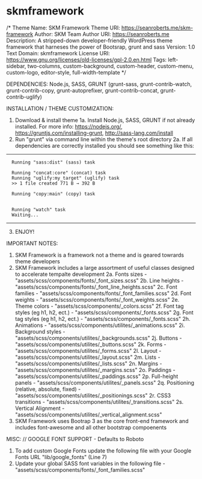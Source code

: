 # skmframework

/*
Theme Name: SKM Framework
Theme URI: https://seanroberts.me/skm-framework
Author: SKM Team
Author URI: https://seanroberts.me
Description: A stripped-down developer-friendly WordPress theme framework that harneses the power of Bootsrap, grunt and sass
Version: 1.0
Text Domain: skmframework
License URI: https://www.gnu.org/licenses/old-licenses/gpl-2.0.en.html
Tags: left-sidebar, two-columns, custom-background, custom-header, custom-menu, custom-logo, editor-style, full-width-template
*/

DEPENDENCIES: 
Node.js, SASS, GRUNT (grunt-sass, grunt-contrib-watch, grunt-contrib-copy, grunt-autoprefixer, grunt-contrib-concat, grunt-contrib-uglify) 

INSTALLATION / THEME CUSTOMIZATION:
1. Download & install theme
  1a. Install Node.js, SASS, GRUNT if not already installed. For more info: https://nodejs.org/, https://gruntjs.com/installing-grunt, http://sass-lang.com/install
2. Run "grunt" via command line within the theme's root directory
  2a. If all dependencies are correctly installed you should see something like this:
  ---------------------------------------------------------
      Running "sass:dist" (sass) task

      Running "concat:core" (concat) task
      Running "uglify:my_target" (uglify) task
      >> 1 file created 771 B → 392 B

      Running "copy:main" (copy) task


      Running "watch" task
      Waiting...
  ----------------------------------------------------------
  3. ENJOY!

IMPORTANT NOTES:
1. SKM Framework is a framework not a theme and is geared towrards theme developers
2. SKM Framework includes a large assortment of useful classes designed to accelerate tempalte development 
  2a. Fonts sizes - "assets/scss/components/fonts/_font_sizes.scss"
  2b. Line heights - "assets/scss/components/fonts/_font_line_heights.scss"
  2c. Font families - "assets/scss/components/fonts/_font_families.scss"
  2d. Font weights - "assets/scss/components/fonts/_font_weights.scss"
  2e. Theme colors - "assets/scss/components/_colors.scss"
  2f. Font tag styles (eg h1, h2, ect.) - "assets/scss/components/_fonts.scss"
  2g. Font tag styles (eg h1, h2, ect.) - "assets/scss/components/_fonts.scss"
  2h. Animations - "assets/scss/components/utilites/_animations.scss"
  2i. Background styles - "assets/scss/components/utilites/_backgrounds.scss"
  2j. Buttons - "assets/scss/components/utilites/_buttons.scss"
  2k. Forms - "assets/scss/components/utilites/_forms.scss"
  2l. Layout - "assets/scss/components/utilites/_layout.scss"
  2m. Lists - "assets/scss/components/utilites/_lists.scss"
  2n. Margins - "assets/scss/components/utilites/_margins.scss"
  2o. Paddings - "assets/scss/components/utilites/_paddings.scss"
  2p. Full-height panels - "assets/scss/components/utilites/_panels.scss"
  2q. Positioning (relative, absolute, fixed) - "assets/scss/components/utilites/_positionings.scss"
  2r. CSS3 transitions - "assets/scss/components/utilites/_transitions.scss"
  2s. Vertical Alignment - "assets/scss/components/utilites/_vertical_alignment.scss"
3. SKM Framework uses Bootrap 3 as the core front-end framework and includes font-awesome and all other bootstrap compoenents


MISC:
// GOOGLE FONT SUPPORT - Defaults to Roboto
1. To add custom Google Fonts update the following file with your Google Fonts URL
  "lib/google_fonts" (Line 7)  
2. Update your global SASS font variables in the following file -
  "assets/scss/components/fonts/_font_families.scss"

